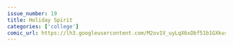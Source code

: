 ```yaml
---
issue_number: 19
title: Holiday Spirit
categories: ['college']
comic_url: https://lh3.googleusercontent.com/M2ov1V_uyLqX6xDbf51b1GXkuswLJRFqHW8aPyqvD0o121gN__HFwVw6i0M8UPn2kqir2jZLfJluwMWc8_0YLk9FHOv-vDEFp4z4r0NRxL8p8qLWYjfeeH9cN1ki9DLeVGeq6bK0KA=w1200
---
```

